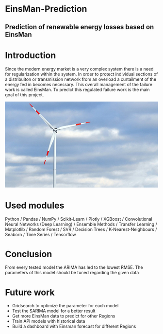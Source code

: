 # EinsMan-Prediction
## Prediction of renewable energy losses based on EinsMan 

# Introduction
Since the modern energy market is a very complex system there is a need for regularization within the system. In order to protect  individual sections of a distribuiton or transmission network from an overload a curtailment of the energy fed in becomes necessary. This overall management of the failure work is called EinsMan. To predict this regulated failure work is the main goal of this project. 

![alt text](https://github.com/matthiswe/EinsMan-Ausfallarbeit/blob/master/ein-windrad-dreht-sich-in.jpg?raw=true)

# Used modules
Python / Pandas / NumPy / Scikit-Learn / Plotly / XGBoost  / Convolutional Neural Networks (Deep Learning) / Ensemble Methods / Transfer Learning / Matplotlib / Random Forest  / SVR / Decision Trees  / K-Nearest-Neighbours / Seaborn / Time Series / Tensorflow

# Conclusion
From every tested model the ARIMA has led to the lowest RMSE. 
The parameters of this model should be tuned regarding the given data

# Future work
- Gridsearch to optimize the parameter for each model
- Test the SARIMA model for a better result
- Get more EinsMan data to predict for other Regions
- Train API models with historical data
- Build a dashboard with Einsman forecast for different Regions

